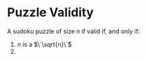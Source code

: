 # Puzzle Validity

A sudoku puzzle of size _n_ if valid if, and only if:

1. _n_ is a $\`\sqrt{n}\`$
2.



